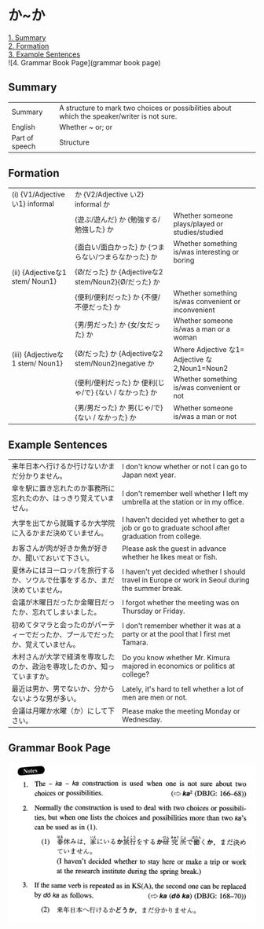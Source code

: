 # か~か

[1. Summary](#summary)<br>
[2. Formation](#formation)<br>
[3. Example Sentences](#example-sentences)<br>
![4. Grammar Book Page](grammar book page)<br>


## Summary

<table><tr>   <td>Summary</td>   <td>A structure to mark two choices or possibilities about which the speaker/writer is not sure.</td></tr><tr>   <td>English</td>   <td>Whether ~ or; or</td></tr><tr>   <td>Part of speech</td>   <td>Structure</td></tr></table>

## Formation

<table class="table"> <tbody><tr class="tr head"> <td class="td"><span class="numbers">(i)</span> <span> <span class="bold">{V1/Adjective い1}    informal</span></span></td> <td class="td"><span class="concept">か</span><span> {V2/Adjective い2}    informal <span class="concept">か</span></span></td> <td class="td"><span>&nbsp;</span></td> </tr> <tr class="tr"> <td class="td"><span>&nbsp;</span></td> <td class="td"><span>{遊ぶ/遊んだ} <span class="concept">か</span> {勉強する/勉強した} <span class="concept">か</span></span></td> <td class="td"><span>Whether    someone plays/played or studies/studied</span></td> </tr> <tr class="tr"> <td class="td"><span>&nbsp;</span></td> <td class="td"><span>{面白い/面白かった} <span class="concept">か</span> {つまらない/つまらなかった} <span class="concept">か</span></span></td> <td class="td"><span>Whether    something is/was interesting or boring</span></td> </tr> <tr class="tr head"> <td class="td"><span class="numbers">(ii)</span> <span> <span class="bold">{Adjectiveな1 stem/   Noun<span class="subscript">1</span>}</span></span></td> <td class="td"><span>{</span><span class="concept">Ø</span><span>/<span class="concept">だった</span>} <span class="concept">か</span> {Adjectiveな2 stem/Noun<span class="subscript">2</span>}{</span><span class="concept">Ø</span><span>/<span class="concept">だった</span>} <span class="concept">か</span></span></td> <td class="td"><span>&nbsp;</span></td> </tr> <tr class="tr"> <td class="td"><span>&nbsp;</span></td> <td class="td"><span>{便利/便利<span class="concept">だった</span>} <span class="concept">か</span> {不便/不便<span class="concept">だった</span>} <span class="concept">か</span></span></td> <td class="td"><span>Whether    something is/was convenient or inconvenient</span></td> </tr> <tr class="tr"> <td class="td"><span>&nbsp;</span></td> <td class="td"><span>{男/男<span class="concept">だった</span>} <span class="concept">か</span> {女/女<span class="concept">だった</span>} <span class="concept">か</span></span></td> <td class="td"><span>Whether    someone is/was a man or a woman</span></td> </tr> <tr class="tr head"> <td class="td"><span class="numbers">(iii)</span> <span> <span class="bold">{Adjectiveな1 stem/   Noun<span class="subscript">1</span>}</span></span></td> <td class="td"><span>{</span><span class="concept">Ø</span><span>/<span class="concept">だった</span>} <span class="concept">か</span> {Adjectiveな2 stem/Noun<span class="subscript">2</span>}negative <span class="concept">か</span></span></td> <td class="td"><span>Where    Adjective な1= Adjective な2,Noun<span class="subscript">1</span>=Noun<span class="subscript">2</span></span></td> </tr> <tr class="tr"> <td class="td"><span>&nbsp;</span></td> <td class="td"><span>{便利/便利<span class="concept">だった</span>} <span class="concept">か</span> 便利{<span class="concept">じゃ</span>/<span class="concept">で</span>} {<span class="concept">ない </span>/ <span class="concept">なかった</span>} <span class="concept">か</span></span></td> <td class="td"><span>Whether    something is/was convenient or not</span></td> </tr> <tr class="tr"> <td class="td"><span>&nbsp;</span></td> <td class="td"><span>{男/男<span class="concept">だった</span>} <span class="concept">か</span> 男{<span class="concept">じゃ</span>/<span class="concept">で</span>} {<span class="concept">ない </span>/ <span class="concept">なかった</span>} <span class="concept">か</span></span></td> <td class="td"><span>Whether    someone is/was a man or not</span></td> </tr> </tbody></table>

## Example Sentences

<table><tr>   <td>来年日本へ行けるか行けないかまだ分かりません。</td>   <td>I don't know whether or not I can go to Japan next year.</td></tr><tr>   <td>傘を駅に置き忘れたのか事務所に忘れたのか、はっきり覚えていません。</td>   <td>I don't remember well whether I left my umbrella at the station or in my office.</td></tr><tr>   <td>大学を出てから就職するか大学院に入るかまだ決めていません。</td>   <td>I haven't decided yet whether to get a job or go to graduate school after graduation from college.</td></tr><tr>   <td>お客さんが肉が好きか魚が好きか、聞いておいて下さい。</td>   <td>Please ask the guest in advance whether he likes meat or fish.</td></tr><tr>   <td>夏休みにはヨーロッパを旅行するか、ソウルで仕事をするか、まだ決めていません。</td>   <td>I haven't yet decided whether I should travel in Europe or work in Seoul during the summer break.</td></tr><tr>   <td>会議が木曜日だったか金曜日だったか、忘れてしまいました。</td>   <td>I forgot whether the meeting was on Thursday or Friday.</td></tr><tr>   <td>初めてタマラと会ったのがパーティーでだったか、プールでだったか、覚えていません。</td>   <td>I don't remember whether it was at a party or at the pool that I first met Tamara.</td></tr><tr>   <td>木村さんが大学で経済を専攻したのか、政治を専攻したのか、知っていますか。</td>   <td>Do you know whether Mr. Kimura majored in economics or politics at college?</td></tr><tr>   <td>最近は男か、男でないか、分からないような男が多い。</td>   <td>Lately, it's hard to tell whether a lot of men are men or not.</td></tr><tr>   <td>会議は月曜か水曜（か）にして下さい。</td>   <td>Please make the meeting Monday or Wednesday.</td></tr></table>

## Grammar Book Page

![](../img/Intermediateか～か.png)


